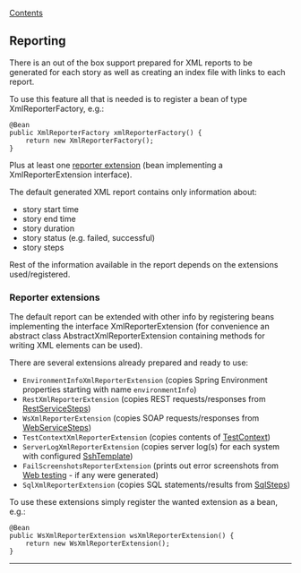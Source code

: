 [Contents](../README.md)

## Reporting
There is an out of the box support prepared for XML reports to be generated for each story as well as creating an index file with links to each report.

To use this feature all that is needed is to register a bean of type XmlReporterFactory, e.g.:
```
@Bean
public XmlReporterFactory xmlReporterFactory() {
    return new XmlReporterFactory();
}
```

Plus at least one [reporter extension](#reporter-extensions) (bean implementing a XmlReporterExtension interface).

The default generated XML report contains only information about:
 - story start time
 - story end time
 - story duration
 - story status (e.g. failed, successful)
 - story steps

Rest of the information available in the report depends on the extensions used/registered.

### Reporter extensions
The default report can be extended with other info by registering beans implementing the interface XmlReporterExtension 
(for convenience an abstract class AbstractXmlReporterExtension containing methods for writing XML elements can be used).

There are several extensions already prepared and ready to use:
 - `EnvironmentInfoXmlReporterExtension` (copies Spring Environment properties starting with name `environmentInfo`)
 - `RestXmlReporterExtension` (copies REST requests/responses from [RestServiceSteps](Rest-api.md))
 - `WsXmlReporterExtension` (copies SOAP requests/responses from [WebServiceSteps](Web-service.md))
 - `TestContextXmlReporterExtension` (copies contents of [TestContext](Test-context.md))
 - `ServerLogXmlReporterExtension` (copies server log(s) for each system with configured [SshTemplate](Ssh.md))
 - `FailScreenshotsReporterExtension` (prints out error screenshots from [Web testing](Web-testing.md) - if any were generated)
 - `SqlXmlReporterExtension` (copies SQL statements/results from [SqlSteps](Sql-steps.md))

To use these extensions simply register the wanted extension as a bean, e.g.:
```
@Bean
public WsXmlReporterExtension wsXmlReporterExtension() {
    return new WsXmlReporterExtension();
}
```

---
